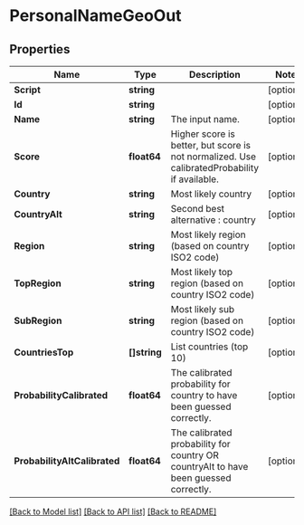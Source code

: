 # PersonalNameGeoOut

## Properties
Name | Type | Description | Notes
------------ | ------------- | ------------- | -------------
**Script** | **string** |  | [optional] 
**Id** | **string** |  | [optional] 
**Name** | **string** | The input name. | [optional] 
**Score** | **float64** | Higher score is better, but score is not normalized. Use calibratedProbability if available.  | [optional] 
**Country** | **string** | Most likely country  | [optional] 
**CountryAlt** | **string** | Second best alternative : country  | [optional] 
**Region** | **string** | Most likely region (based on country ISO2 code) | [optional] 
**TopRegion** | **string** | Most likely top region (based on country ISO2 code) | [optional] 
**SubRegion** | **string** | Most likely sub region (based on country ISO2 code) | [optional] 
**CountriesTop** | **[]string** | List countries (top 10) | [optional] 
**ProbabilityCalibrated** | **float64** | The calibrated probability for country to have been guessed correctly. | [optional] 
**ProbabilityAltCalibrated** | **float64** | The calibrated probability for country OR countryAlt to have been guessed correctly. | [optional] 

[[Back to Model list]](../README.md#documentation-for-models) [[Back to API list]](../README.md#documentation-for-api-endpoints) [[Back to README]](../README.md)


